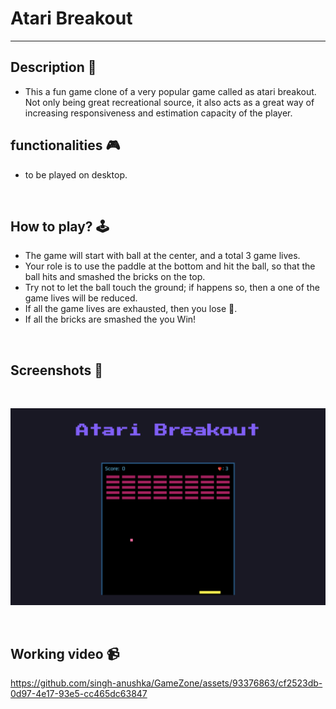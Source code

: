 # **Atari Breakout**
---

## **Description 📃** 
- This a fun game clone of a very popular game called as atari breakout. Not only being great recreational source, it also acts as a great way of increasing responsiveness and estimation capacity of the player.

## **functionalities 🎮** 
- to be played on desktop.
<br>

## **How to play? 🕹️**
- The game will start with ball at the center, and a total 3 game lives.
- Your role is to use the paddle at the bottom and hit the ball, so that the ball hits and smashed the bricks on the top.
- Try not to let the ball touch the ground; if happens so, then a one of the game lives will be reduced.
- If all the game lives are exhausted, then you lose 🙁.
- If all the bricks are smashed the you Win!
<br>

## **Screenshots 📸**

<br>

![image](../../assets/images/Atari_breakout.png)

<br>

## **Working video 📹**
<!-- add your working video over here -->

https://github.com/singh-anushka/GameZone/assets/93376863/cf2523db-0d97-4e17-93e5-cc465dc63847

